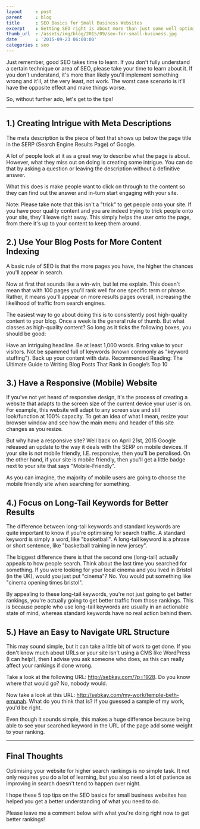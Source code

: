```yaml
---
layout     : post
parent     : blog
title      : SEO Basics for Small Business Websites
excerpt    : Getting SEO right is about more than just some well optimised title tags and publishing a blog post once a month. Climbing the search ladder takes time, effort and a lot of patience.
thumb_url  : /assets/img/blog/2015/09/seo-for-small-business.jpg
date       : '2015-09-23 06:00:00'
categories : seo
---
```


Just remember, good SEO takes time to learn. If you don't fully understand a certain technique or area of SEO, please take your time to learn about it. If you don't understand, it's more than likely you'll implement something wrong and it'll, at the very least, not work. The worst case scenario is it'll have the opposite effect and make things worse.

So, without further ado, let's get to the tips!

***

## 1.) Creating Intrigue with Meta Descriptions
The meta description is the piece of text that shows up below the page title in the SERP (Search Engine Results Page) of Google.

A lot of people look at it as a great way to describe what the page is about. However, what they miss out on doing is creating some intrigue. You can do that by asking a question or leaving the description without a definitive answer.

What this does is make people want to click on through to the content so they can find out the answer and in-turn start engaging with your site.

Note: Please take note that this isn't a "trick" to get people onto your site. If you have poor quality content and you are indeed trying to trick people onto your site, they'll leave right away. This simply helps the user onto the page, from there it's up to your content to keep them around.

## 2.) Use Your Blog Posts for More Content Indexing
A basic rule of SEO is that the more pages you have, the higher the chances you'll appear in search.

Now at first that sounds like a win-win, but let me explain. This doesn't mean that with 100 pages you'll rank well for one specific term or phrase. Rather, it means you'll appear on more results pages overall, increasing the likelihood of traffic from search engines.

The easiest way to go about doing this is to consistently post high-quality content to your blog. Once a week is the general rule of thumb. But what classes as high-quality content? So long as it ticks the following boxes, you should be good:

Have an intriguing headline.
Be at least 1,000 words.
Bring value to your visitors.
Not be spammed full of keywords (known commonly as "keyword stuffing").
Back up your content with data.
Recommended Reading: The Ultimate Guide to Writing Blog Posts That Rank in Google’s Top 10

## 3.) Have a Responsive (Mobile) Website
If you've not yet heard of responsive design, it's the process of creating a website that adapts to the screen size of the current device your user is on. For example, this website will adapt to any screen size and still look/function at 100% capacity. To get an idea of what I mean, resize your browser window and see how the main menu and header of this site changes as you resize.

But why have a responsive site? Well back on April 21st, 2015 Google released an update to the way it deals with the SERP on mobile devices. If your site is not mobile friendly, I.E. responsive, then you'll be penalised. On the other hand, if your site is mobile friendly, then you'll get a little badge next to your site that says "Mobile-Friendly".

As you can imagine, the majority of mobile users are going to choose the mobile friendly site when searching for something.

## 4.) Focus on Long-Tail Keywords for Better Results
The difference between long-tail keywords and standard keywords are quite important to know if you're optimising for search traffic. A standard keyword is simply a word, like "basketball". A long-tail keyword is a phrase or short sentence, like "basketball training in new jersey".

The biggest difference there is that the second one (long-tail) actually appeals to how people search. Think about the last time you searched for something. If you were looking for your local cinema and you lived in Bristol (in the UK), would you just put "cinema"? No. You would put something like "cinema opening times bristol".

By appealing to these long-tail keywords, you're not just going to get better rankings, you're actually going to get better traffic from those rankings. This is because people who use long-tail keywords are usually in an actionable state of mind, whereas standard keywords have no real action behind them.

## 5.) Have an Easy to Navigate URL Structure
This may sound simple, but it can take a little bit of work to get done. If you don't know much about URLs or your site isn't using a CMS like WordPress (I can help!), then I advise you ask someone who does, as this can really affect your rankings if done wrong.

Take a look at the following URL: http://sebkay.com/?p=1928. Do you know where that would go? No, nobody would.

Now take a look at this URL: http://sebkay.com/my-work/temple-beth-emunah. What do you think that is? If you guessed a sample of my work, you'd be right.

Even though it sounds simple, this makes a huge difference because being able to see your searched keyword in the URL of the page add some weight to your ranking.

***

## Final Thoughts
Optimising your website for higher search rankings is no simple task. It not only requires you do a lot of learning, but you also need a lot of patience as improving in search doesn't tend to happen over night.

I hope these 5 top tips on the SEO basics for small business websites has helped you get a better understanding of what you need to do.

Please leave me a comment below with what you're doing right now to get better rankings!
